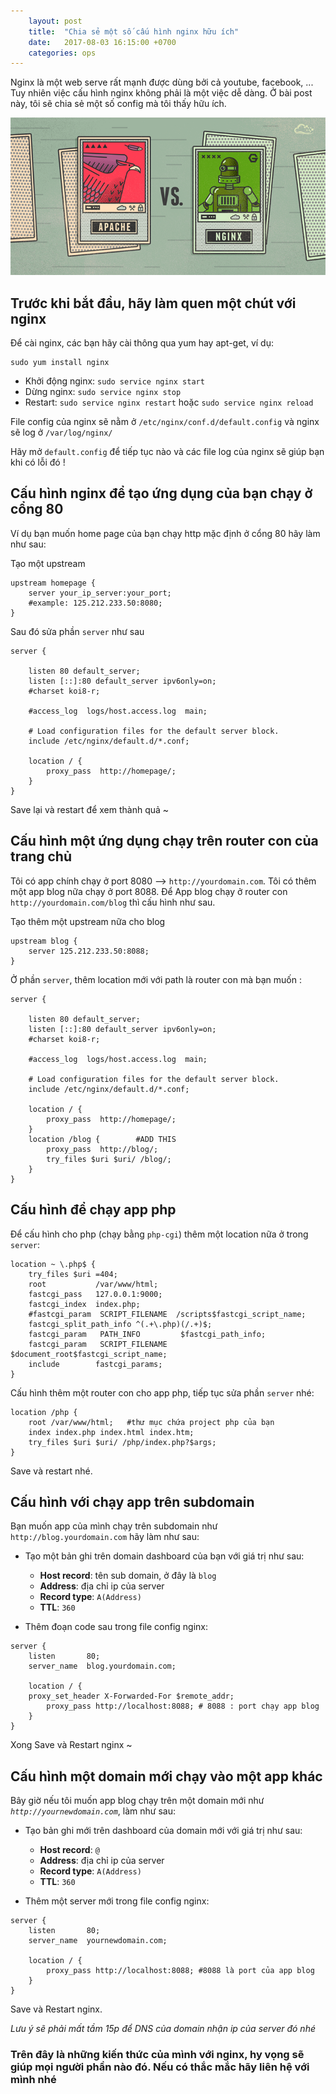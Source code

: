 ```yaml
---
    layout: post
    title:  "Chia sẻ một số cấu hình nginx hữu ích"
    date:   2017-08-03 16:15:00 +0700
    categories: ops
---
```


Nginx là một web serve rất mạnh được dùng bởi cả youtube, facebook, ... Tuy nhiên việc cấu hình nginx không phải là một việc dễ dàng.
Ở bài post này, tôi sẽ chia sẻ một số config mà tôi thấy hữu ích.

![nginx vs apache](/assets/img/apache_nginx_tw.png)

## Trước khi bắt đầu, hãy làm quen một chút với nginx ##

Để cài nginx, các bạn hãy cài thông qua yum hay apt-get, ví dụ: 

```
sudo yum install nginx
```

- Khởi động nginx: ```sudo service nginx start```
- Dừng nginx: ```sudo service nginx stop```
- Restart: ```sudo service nginx restart``` hoặc ```sudo service nginx reload```

File config của nginx sẽ nằm ở ```/etc/nginx/conf.d/default.config``` và nginx sẽ log ở ```/var/log/nginx/```

Hãy mở ```default.config``` để tiếp tục nào và các file log của nginx sẽ giúp bạn khi có lỗi đó !

## Cấu hình nginx để tạo ứng dụng của bạn chạy ở cổng 80 ##

Ví dụ bạn muốn home page của bạn chạy http mặc định ở cổng 80 hãy làm như sau:

Tạo một upstream 
```
upstream homepage {
    server your_ip_server:your_port; 
    #example: 125.212.233.50:8080;
}

```
Sau đó sửa phần ```server``` như sau

```
server {

    listen 80 default_server;
    listen [::]:80 default_server ipv6only=on;
    #charset koi8-r;

    #access_log  logs/host.access.log  main;

    # Load configuration files for the default server block.
    include /etc/nginx/default.d/*.conf;

    location / {
        proxy_pass  http://homepage/;
    }
}

```

Save lại và restart để xem thành quả ~

## Cấu hình một ứng dụng chạy trên router con của trang chủ ##

Tôi có app chính chạy ở port 8080 --> ```http://yourdomain.com```. Tôi có thêm một app blog nữa chạy ở port 8088. Để App blog chạy ở router con  ```http://yourdomain.com/blog``` thì cấu hình như sau.

Tạo thêm một upstream nữa cho blog

```
upstream blog {
    server 125.212.233.50:8088; 
}

```

Ở phần ```server```, thêm location mới với path là router con mà bạn muốn :
```
server {

    listen 80 default_server;
    listen [::]:80 default_server ipv6only=on;
    #charset koi8-r;

    #access_log  logs/host.access.log  main;

    # Load configuration files for the default server block.
    include /etc/nginx/default.d/*.conf;

    location / {
        proxy_pass  http://homepage/;
    }
    location /blog {        #ADD THIS
        proxy_pass  http://blog/;
        try_files $uri $uri/ /blog/;
    }
}

```

## Cấu hình để chạy app php ##

Để cấu hình cho php (chạy bằng ```php-cgi```) thêm một location nữa ở trong ```server```:

```
location ~ \.php$ {
    try_files $uri =404;
    root           /var/www/html;
    fastcgi_pass   127.0.0.1:9000;
    fastcgi_index  index.php;
    #fastcgi_param  SCRIPT_FILENAME  /scripts$fastcgi_script_name;
    fastcgi_split_path_info ^(.+\.php)(/.+)$;
    fastcgi_param   PATH_INFO         $fastcgi_path_info;
    fastcgi_param   SCRIPT_FILENAME   $document_root$fastcgi_script_name;
    include        fastcgi_params;
}
```

Cấu hình thêm một router con cho app php, tiếp tục sửa phần ```server``` nhé:


```
location /php {
    root /var/www/html;   #thư mục chứa project php của bạn
    index index.php index.html index.htm;
    try_files $uri $uri/ /php/index.php?$args;
}
```

Save và restart nhé.

## Cấu hình với chạy app trên subdomain ##

Bạn muốn app của mình chạy trên subdomain như ```http://blog.yourdomain.com``` hãy làm như sau: 

+ Tạo một bản ghi trên domain dashboard của bạn với giá trị như sau: 
    - **Host record**: tên sub domain, ở đây là ```blog```
    - **Address**: địa chỉ ip của server
    - **Record type**: ```A(Address)```
    - **TTL**: ```360```

+ Thêm đoạn code sau trong file config nginx: 

```
server {
    listen       80;
    server_name  blog.yourdomain.com;

    location / {
	proxy_set_header X-Forwarded-For $remote_addr;
        proxy_pass http://localhost:8088; # 8088 : port chạy app blog
    }
}
```

Xong Save và Restart nginx ~

## Cấu hình một domain mới chạy vào một app khác ##

Bây giờ nếu tôi muốn app blog chạy trên một domain mới như *```http://yournewdomain.com```*, làm như sau: 

- Tạo bản ghi mới trên dashboard của domain mới với giá trị như sau: 
    - **Host record**: ```@```
    - **Address**: địa chỉ ip của server
    - **Record type**: ```A(Address)```
    - **TTL**: ```360```
    
- Thêm một server mới trong file config nginx: 

````
server {
    listen       80;
    server_name  yournewdomain.com;

    location / {
        proxy_pass http://localhost:8088; #8088 là port của app blog
    }
}
````

Save và Restart nginx. 

*Lưu ý sẽ phải mất tầm 15p để DNS của domain nhận ip của server đó nhé*


### Trên đây là những kiến thức của mình với nginx, hy vọng sẽ giúp mọi người phần nào đó. Nếu có thắc mắc hãy liên hệ với mình nhé ###